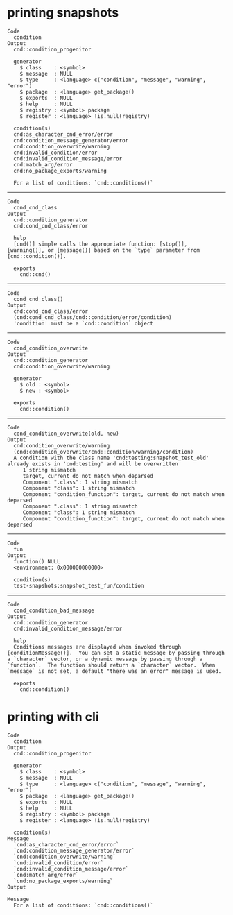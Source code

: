 # printing snapshots

    Code
      condition
    Output
      cnd::condition_progenitor
      
      generator
        $ class    : <symbol> 
        $ message  : NULL
        $ type     : <language> c("condition", "message", "warning", "error")
        $ package  : <language> get_package()
        $ exports  : NULL
        $ help     : NULL
        $ registry : <symbol> package
        $ register : <language> !is.null(registry)
      
      condition(s)
      cnd:as_character_cnd_error/error
      cnd:condition_message_generator/error
      cnd:condition_overwrite/warning
      cnd:invalid_condition/error
      cnd:invalid_condition_message/error
      cnd:match_arg/error
      cnd:no_package_exports/warning
      
      For a list of conditions: `cnd::conditions()`

---

    Code
      cond_cnd_class
    Output
      cnd::condition_generator
      cnd:cond_cnd_class/error 
      
      help
      [cnd()] simple calls the appropriate function: [stop()], [warning()], or [message()] based on the `type` parameter from [cnd::condition()]. 
      
      exports
        cnd::cnd()

---

    Code
      cond_cnd_class()
    Output
      cnd:cond_cnd_class/error
      (cnd:cond_cnd_class/cnd::condition/error/condition)
      'condition' must be a `cnd::condition` object

---

    Code
      cond_condition_overwrite
    Output
      cnd::condition_generator
      cnd:condition_overwrite/warning 
      
      generator
        $ old : <symbol> 
        $ new : <symbol> 
      
      exports
        cnd::condition()

---

    Code
      cond_condition_overwrite(old, new)
    Output
      cnd:condition_overwrite/warning
      (cnd:condition_overwrite/cnd::condition/warning/condition)
      A condition with the class name 'cnd:testing:snapshot_test_old' already exists in 'cnd:testing' and will be overwritten
         1 string mismatch
         target, current do not match when deparsed
         Component ".class": 1 string mismatch
         Component "class": 1 string mismatch
         Component "condition_function": target, current do not match when deparsed
         Component ".class": 1 string mismatch
         Component "class": 1 string mismatch
         Component "condition_function": target, current do not match when deparsed

---

    Code
      fun
    Output
      function() NULL
      <environment: 0x000000000000>
      
      condition(s)
      test-snapshots:snapshot_test_fun/condition

---

    Code
      cond_condition_bad_message
    Output
      cnd::condition_generator
      cnd:invalid_condition_message/error 
      
      help
      Conditions messages are displayed when invoked through [conditionMessage()].  You can set a static message by passing through a `character` vector, or a dynamic message by passing through a `function`.  The function should return a `character` vector.  When `message` is not set, a default "there was an error" message is used. 
      
      exports
        cnd::condition()

# printing with cli

    Code
      condition
    Output
      cnd::condition_progenitor
      
      generator
        $ class    : <symbol> 
        $ message  : NULL
        $ type     : <language> c("condition", "message", "warning", "error")
        $ package  : <language> get_package()
        $ exports  : NULL
        $ help     : NULL
        $ registry : <symbol> package
        $ register : <language> !is.null(registry)
      
      condition(s)
    Message
      `cnd:as_character_cnd_error/error`
      `cnd:condition_message_generator/error`
      `cnd:condition_overwrite/warning`
      `cnd:invalid_condition/error`
      `cnd:invalid_condition_message/error`
      `cnd:match_arg/error`
      `cnd:no_package_exports/warning`
    Output
      
    Message
      For a list of conditions: `cnd::conditions()`

